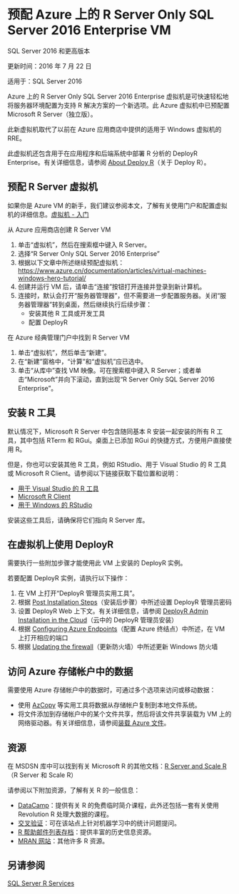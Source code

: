 <properties
    pageTitle="预配 Azure 上的 R Server Only SQL Server 2016 Enterprise VM"
    description="预配 Azure 上的 R Server Only SQL Server 2016 Enterprise VM"
    keywords="Microsoft R Server"
    services="virtual-machines-windows"
    documentationcenter=""
    tags=""
    author=""
    manager=""
    editor="" />
<tags
    ms.service="virtual-machines-windows"
    ms.workload=""
    ms.tgt_pltfrm="na"
    ms.devlang="na"
    ms.topic=""
    ms.date="01/22/2016"
    wacn.date="02/27/2017"
    ms.author="" />  


# 预配 Azure 上的 R Server Only SQL Server 2016 Enterprise VM

SQL Server 2016 和更高版本

更新时间：2016 年 7 月 22 日

适用于：SQL Server 2016

Azure 上的 R Server Only SQL Server 2016 Enterprise 虚拟机是可快速轻松地将服务器环境配置为支持 R 解决方案的一个新选项。此 Azure 虚拟机中已预配置 Microsoft R Server（独立版）。

此新虚拟机取代了以前在 Azure 应用商店中提供的适用于 Windows 虚拟机的 RRE。

此虚拟机还包含用于在应用程序和后端系统中部署 R 分析的 DeployR Enterprise。有关详细信息，请参阅 [About Deploy R](https://msdn.microsoft.com/microsoft-r/deployr-about)（关于 Deploy R）。

## 预配 R Server 虚拟机

如果你是 Azure VM 的新手，我们建议参阅本文，了解有关使用门户和配置虚拟机的详细信息。[虚拟机 - 入门](/documentation/services/virtual-machines/windows/)

从 Azure 应用商店创建 R Server VM

1. 单击“虚拟机”，然后在搜索框中键入 R Server。
2. 选择“R Server Only SQL Server 2016 Enterprise”
3. 根据以下文章中所述继续预配虚拟机：https://www.azure.cn/documentation/articles/virtual-machines-windows-hero-tutorial/
4. 创建并运行 VM 后，请单击“连接”按钮打开连接并登录到新计算机。
5. 连接时，默认会打开“服务器管理器”，但不需要进一步配置服务器。关闭“服务器管理器”转到桌面，然后继续执行后续步骤：
    * 安装其他 R 工具或开发工具
    * 配置 DeployR

在 Azure 经典管理门户中找到 R Server VM

1. 单击“虚拟机”，然后单击“新建”。
2. 在“新建”窗格中，“计算”和“虚拟机”应已选中。
3. 单击“从库中”查找 VM 映像。可在搜索框中键入 R Server；或者单击“Microsoft”并向下滚动，直到出现“R Server Only SQL Server 2016 Enterprise”。

## 安装 R 工具

默认情况下，Microsoft R Server 中包含随同基本 R 安装一起安装的所有 R 工具，其中包括 RTerm 和 RGui。桌面上已添加 RGui 的快捷方式，方便用户直接使用 R。

但是，你也可以安装其他 R 工具，例如 RStudio、用于 Visual Studio 的 R 工具或 Microsoft R Client。请参阅以下链接获取下载位置和说明：

* [用于 Visual Studio 的 R 工具](https://www.visualstudio.com/features/rtvs-vs.aspx)
* [Microsoft R Client](https://msdn.microsoft.com/microsoft-r/install-r-client-windows)
* [用于 Windows 的 RStudio](https://www.rstudio.com/products/rstudio/download/)

安装这些工具后，请确保将它们指向 R Server 库。

## 在虚拟机上使用 DeployR

需要执行一些附加步骤才能使用此 VM 上安装的 DeployR 实例。

若要配置 DeployR 实例，请执行以下操作：

1. 在 VM 上打开“DeployR 管理员实用工具”。
2. 根据 [Post Installation Steps](https://msdn.microsoft.com/microsoft-r/deployr-install-on-windows)（安装后步骤）中所述设置 DeployR 管理员密码
3. 设置 DeployR Web 上下文。有关详细信息，请参阅 [DeployR Admin Installation in the Cloud](https://msdn.microsoft.com/microsoft-r/deployr-admin-install-in-cloud)（云中的 DeployR 管理员安装）
4. 根据 [Configuring Azure Endpoints](https://msdn.microsoft.com/microsoft-r/deployr-admin-install-in-cloud#configuring-azure-endpoints)（配置 Azure 终结点）中所述，在 VM 上打开相应的端口
5. 根据 [Updating the firewall](https://msdn.microsoft.com/microsoft-r/deployr-admin-install-in-cloud#updating-the-firewall)（更新防火墙）中所述更新 Windows 防火墙

## 访问 Azure 存储帐户中的数据


需要使用 Azure 存储帐户中的数据时，可通过多个选项来访问或移动数据：

* 使用 [AzCopy](/documentation/articles/storage-use-azcopy/) 等实用工具将数据从存储帐户复制到本地文件系统。
* 将文件添加到存储帐户中的某个文件共享，然后将该文件共享装载为 VM 上的网络驱动器。有关详细信息，请参阅[装载 Azure 文件](/documentation/articles/storage-dotnet-how-to-use-files/)。

## 资源

在 MSDSN 库中可以找到有关 Microsoft R 的其他文档：[R Server and Scale R](https://msdn.microsoft.com/microsoft-r)（R Server 和 Scale R）

请参阅以下附加资源，了解有关 R 的一般信息：

* [DataCamp](http://www.datacamp.com/)：提供有关 R 的免费临时简介课程，此外还包括一套有关使用 Revolution R 处理大数据的课程。
* [交叉验证](https://stats.stackexchange.com/)：可在该站点上针对机器学习中的统计问题提问。
* [R 帮助邮件列表存档](https://www.r-project.org/mail.html)：提供丰富的历史信息资源。
* [MRAN 网站](https://mran.microsoft.com/documents/getting-started/)：其他许多 R 资源。

## 另请参阅

[SQL Server R Services](https://msdn.microsoft.com/zh-cn/library/mt604845.aspx)

<!---HONumber=Mooncake_0213_2017-->